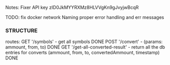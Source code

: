 Notes:
Fixer API key zID0JkMYYRXMz8HLVVgKn9gJvyjwBcqR

TODO:
fix docker network
Naming
proper error handling and err messages

### STRUCTURE

routes:
GET '/symbols' - get all symbols DONE
POST '/convert' - (params: ammount, from, to) DONE
GET '/get-all-converted-result' - return all the db entries for converts (ammount, from, to, convertedAmmount, timestamp) DONE
